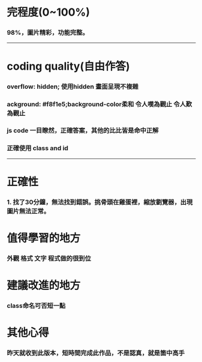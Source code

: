 # 完程度(0~100%)
### 98%，圖片精彩，功能完整。
---
# coding quality(自由作答)
### overflow: hidden; 使用hidden 畫面呈現不複雜
### ackground: #f8f1e5;background-color柔和 令人嘆為觀止 令人歎為觀止
### js code 一目瞭然，正確答案，其他的比比皆是命中正解
### 正確使用 class and id
---
# 正確性
### 1. 找了30分鐘，無法找到錯誤。挑骨頭在雞蛋裡，縮放劉覽器，出現圖片無法正常。

# 值得學習的地方
### 外觀 格式 文字 程式做的很到位

# 建議改進的地方
### class命名可否短一點

# 其他心得
### 昨天就收到此版本，短時間完成此作品，不是認真，就是箇中高手
